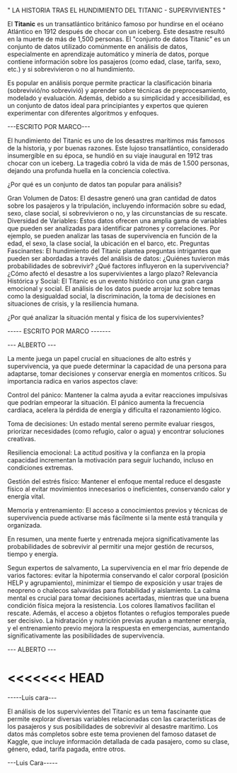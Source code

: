 " LA HISTORIA TRAS EL HUNDIMIENTO DEL TITANIC - SUPERVIVIENTES "

El **Titanic** es un transatlántico británico famoso por hundirse en el océano Atlántico en 1912 después de chocar con un iceberg. Este desastre resultó en la muerte de más de 1,500 personas. El "conjunto de datos Titanic" es un conjunto de datos utilizado comúnmente en análisis de datos, especialmente en aprendizaje automático y minería de datos, porque contiene información sobre los pasajeros (como edad, clase, tarifa, sexo, etc.) y si sobrevivieron o no al hundimiento.

Es popular en análisis porque permite practicar la clasificación binaria (sobrevivió/no sobrevivió) y aprender sobre técnicas de preprocesamiento, modelado y evaluación. Además, debido a su simplicidad y accesibilidad, es un conjunto de datos ideal para principiantes y expertos que quieren experimentar con diferentes algoritmos y enfoques.


---ESCRITO POR MARCO---

El hundimiento del Titanic es uno de los desastres marítimos más famosos de la historia, y por buenas razones. Este lujoso transatlántico, considerado insumergible en su época, se hundió en su viaje inaugural en 1912 tras chocar con un iceberg. La tragedia cobró la vida de más de 1.500 personas, dejando una profunda huella en la conciencia colectiva.

¿Por qué es un conjunto de datos tan popular para análisis?

Gran Volumen de Datos: El desastre generó una gran cantidad de datos sobre los pasajeros y la tripulación, incluyendo información sobre su edad, sexo, clase social, si sobrevivieron o no, y las circunstancias de su rescate.
Diversidad de Variables: Estos datos ofrecen una amplia gama de variables que pueden ser analizadas para identificar patrones y correlaciones. Por ejemplo, se pueden analizar las tasas de supervivencia en función de la edad, el sexo, la clase social, la ubicación en el barco, etc.
Preguntas Fascinantes: El hundimiento del Titanic plantea preguntas intrigantes que pueden ser abordadas a través del análisis de datos: ¿Quiénes tuvieron más probabilidades de sobrevivir? ¿Qué factores influyeron en la supervivencia? ¿Cómo afectó el desastre a los supervivientes a largo plazo?
Relevancia Histórica y Social: El Titanic es un evento histórico con una gran carga emocional y social. El análisis de los datos puede arrojar luz sobre temas como la desigualdad social, la discriminación, la toma de decisiones en situaciones de crisis, y la resiliencia humana.

¿Por qué analizar la situación mental y física de los supervivientes?

----- ESCRITO POR MARCO -------

--- ALBERTO ---

La mente juega un papel crucial en situaciones de alto estrés y supervivencia, ya que puede determinar la capacidad de una persona para adaptarse, tomar decisiones y conservar energía en momentos críticos. Su importancia radica en varios aspectos clave:

Control del pánico: Mantener la calma ayuda a evitar reacciones impulsivas que podrían empeorar la situación. El pánico aumenta la frecuencia cardíaca, acelera la pérdida de energía y dificulta el razonamiento lógico.

Toma de decisiones: Un estado mental sereno permite evaluar riesgos, priorizar necesidades (como refugio, calor o agua) y encontrar soluciones creativas.

Resiliencia emocional: La actitud positiva y la confianza en la propia capacidad incrementan la motivación para seguir luchando, incluso en condiciones extremas.

Gestión del estrés físico: Mantener el enfoque mental reduce el desgaste físico al evitar movimientos innecesarios o ineficientes, conservando calor y energía vital.

Memoria y entrenamiento: El acceso a conocimientos previos y técnicas de supervivencia puede activarse más fácilmente si la mente está tranquila y organizada.

En resumen, una mente fuerte y entrenada mejora significativamente las probabilidades de sobrevivir al permitir una mejor gestión de recursos, tiempo y energía.

Segun expertos de salvamento, La supervivencia en el mar frío depende de varios factores: evitar la hipotermia conservando el calor corporal (posición HELP y agrupamiento), minimizar el tiempo de exposición y usar trajes de neopreno o chalecos salvavidas para flotabilidad y aislamiento. La calma mental es crucial para tomar decisiones acertadas, mientras que una buena condición física mejora la resistencia. Los colores llamativos facilitan el rescate. Además, el acceso a objetos flotantes o refugios temporales puede ser decisivo. La hidratación y nutrición previas ayudan a mantener energía, y el entrenamiento previo mejora la respuesta en emergencias, aumentando significativamente las posibilidades de supervivencia.

--- ALBERTO ---

<<<<<<< HEAD
=======
-----Luis cara---

El análisis de los supervivientes del Titanic es un tema fascinante que permite explorar diversas variables relacionadas con las características de los pasajeros y sus posibilidades de sobrevivir al desastre marítimo. Los datos más completos sobre este tema provienen del famoso dataset de Kaggle, que incluye información detallada de cada pasajero, como su clase, género, edad, tarifa pagada, entre otros.

---Luis Cara-----
